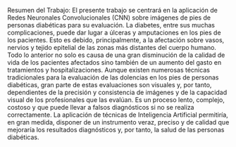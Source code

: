 Resumen del Trabajo:
El presente trabajo se centrará en la aplicación de Redes Neuronales Convolucionales (CNN) sobre imágenes de pies de personas diabéticas para su evaluación.
La diabetes, entre sus muchas complicaciones, puede dar lugar a úlceras y amputaciones en los pies de los pacientes. Esto es debido, principalmente, a la afectación sobre vasos, nervios y tejido epitelial de las zonas más distantes del cuerpo humano.
Todo lo anterior no solo es causa de una gran disminución de la calidad de vida de los pacientes afectados sino también de un aumento del gasto en tratamientos y hospitalizaciones.
Aunque existen numerosas técnicas tradicionales para la evaluación de las dolencias en los pies de personas diabéticas, gran parte de estas evaluaciones son visuales y, por tanto, dependientes de la precisión y consistencia de imágenes y de la capacidad visual de los profesionales que las evalúan.
Es un proceso lento, complejo, costoso y que puede llevar a falsos diagnósticos si no se realiza correctamente.
La aplicación de técnicas de Inteligencia Artificial permitiría, en gran medida, disponer de un instrumento veraz, preciso y de calidad que mejoraría los resultados diagnósticos y, por tanto, la salud de las personas diabéticas.
